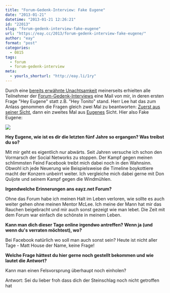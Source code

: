 ```yaml
---
title: "Forum-Gedenk-Interview: Fake Eugene"
date: "2013-01-21"
datetime: "2013-01-21 12:26:21"
id: "22013"
slug: "forum-gedenk-interview-fake-eugene"
url: "https://eay.cc/2013/forum-gedenk-interview-fake-eugene/"
author: "eay"
format: "post"
categories:
  - 0815
tags:
  - forum
  - forum-gedenk-interview
meta:
  - yourls_shorturl: "http://eay.li/1ry"
---
```


Durch eine [bereits erwähnte Unachtsamkeit](//eay.cc/2012/hey-eugene/) meinerseits erhielten alle Teilnehmer der [Forum-Gedenk-Interviews](//eay.cc/tag/forum-gedenk-interview/) eine Mail von mir, in deren ersten Frage "Hey Eugene" statt z.B. "Hey Tonito" stand. Herr Lee hat das zum Anlass genommen die Fragen gleich zwei Mal zu beantworten: [Zuerst aus seiner Sicht](//eay.cc/2013/forum-gedenk-interview-mclee/), dann ein zweites Mal aus [Eugenes](//eay.cc/2013/forum-gedenk-interview-mrrogers/) Sicht. Hier also Fake Eugene:

![](https://eay.cc/uploads/2013/forum_interview_mrrogers.jpg)

**Hey Eugene, wie ist es dir die letzten fünf Jahre so ergangen? Was treibst du so?**

Mit mir geht es eigentlich nur abwärts. Seit Jahren versuche ich schon den Vormarsch der Social Networks zu stoppen. Der Kampf gegen meinen schlimmsten Feind Facebook treibt mich dabei noch in den Wahnsinn. Obwohl ich jede Neuerung wie Beispielsweise die Timeline boykottiere macht der Konzern unbeirrt weiter. Ich vergleiche mich dabei gerne mit Don Quijote und seinem Kampf gegen die Windmühlen.

**Irgendwelche Erinnerungen ans eayz.net Forum?**

Ohne das Forum habe ich meinen Halt im Leben verloren, wie sollte es auch weiter gehen ohne meinen Mentor McLee. Ich meine der Mann hat mir das Rauchen beigebracht und mir auch sonst gezeigt wie man lebet. Die Zeit mit dem Forum war einfach die schönste in meinem Leben.

**Kann man dich dieser Tage online irgendwo antreffen? Wenn ja (und wenn du's verraten möchtest), wo?**

Bei Facebook natürlich wo soll man auch sonst sein? Heute ist nicht aller Tage - Matt House der Name, keine Frage!

**Welche Frage hättest du hier gerne noch gestellt bekommen und wie lautet die Antwort?**

Kann man einen Felsvorsprung überhaupt noch einholen?

Antwort: Sei du lieber froh dass dich der Steinschlag noch nicht getroffen hat
